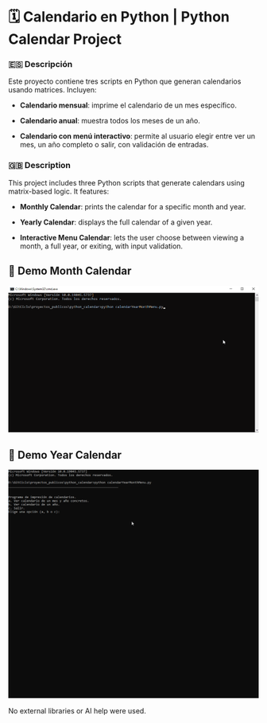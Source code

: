  # 🗓️ Calendario en Python | Python Calendar Project

 ### 🇪🇸 Descripción

Este proyecto contiene tres scripts en Python que generan calendarios usando matrices. Incluyen:

- **Calendario mensual**: imprime el calendario de un mes específico.

- **Calendario anual**: muestra todos los meses de un año.

- **Calendario con menú interactivo**: permite al usuario elegir entre ver un mes, un año completo o salir, con validación de entradas.

 ### 🇬🇧 Description

This project includes three Python scripts that generate calendars using matrix-based logic. It features:

- **Monthly Calendar**: prints the calendar for a specific month and year.

- **Yearly Calendar**: displays the full calendar of a given year.

- **Interactive Menu Calendar**: lets the user choose between viewing a month, a full year, or exiting, with input validation.

## 🎥 Demo Month Calendar

![Demo Calendario](media/month.gif)

## 🎥 Demo Year Calendar

![Demo Calendario](media/year.gif)

No external libraries or AI help were used.
